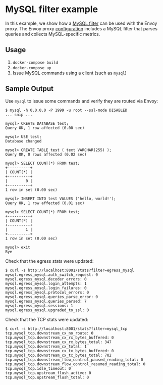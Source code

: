 MySQL filter example
===================

In this example, we show how a [MySQL
filter](https://www.envoyproxy.io/docs/envoy/latest/configuration/network_filters/mysql_proxy_filter)
can be used with the Envoy proxy. The Envoy proxy [configuration](./envoy.yaml)
includes a MySQL filter that parses queries and collects MySQL-specific
metrics.

## Usage

1. `docker-compose build`
2. `docker-compose up`
3. Issue MySQL commands using a client (such as `mysql`)

## Sample Output

Use `mysql` to issue some commands and verify they are routed via Envoy:

```
$ mysql -h 0.0.0.0 -P 1999 -u root --ssl-mode DISABLED
... snip ...

mysql> CREATE DATABASE test;
Query OK, 1 row affected (0.00 sec)

mysql> USE test;
Database changed

mysql> CREATE TABLE test ( text VARCHAR(255) );
Query OK, 0 rows affected (0.02 sec)

mysql> SELECT COUNT(*) FROM test;
+----------+
| COUNT(*) |
+----------+
|        0 |
+----------+
1 row in set (0.00 sec)

mysql> INSERT INTO test VALUES ('hello, world!');
Query OK, 1 row affected (0.01 sec)

mysql> SELECT COUNT(*) FROM test;
+----------+
| COUNT(*) |
+----------+
|        1 |
+----------+
1 row in set (0.00 sec)

mysql> exit
Bye
```

Check that the egress stats were updated:

```
$ curl -s http://localhost:8001/stats?filter=egress_mysql
mysql.egress_mysql.auth_switch_request: 0
mysql.egress_mysql.decoder_errors: 0
mysql.egress_mysql.login_attempts: 1
mysql.egress_mysql.login_failures: 0
mysql.egress_mysql.protocol_errors: 0
mysql.egress_mysql.queries_parse_error: 0
mysql.egress_mysql.queries_parsed: 7
mysql.egress_mysql.sessions: 1
mysql.egress_mysql.upgraded_to_ssl: 0
```

Check that the TCP stats were updated:

```
$ curl -s http://localhost:8001/stats?filter=mysql_tcp
tcp.mysql_tcp.downstream_cx_no_route: 0
tcp.mysql_tcp.downstream_cx_rx_bytes_buffered: 0
tcp.mysql_tcp.downstream_cx_rx_bytes_total: 347
tcp.mysql_tcp.downstream_cx_total: 1
tcp.mysql_tcp.downstream_cx_tx_bytes_buffered: 0
tcp.mysql_tcp.downstream_cx_tx_bytes_total: 702
tcp.mysql_tcp.downstream_flow_control_paused_reading_total: 0
tcp.mysql_tcp.downstream_flow_control_resumed_reading_total: 0
tcp.mysql_tcp.idle_timeout: 0
tcp.mysql_tcp.upstream_flush_active: 0
tcp.mysql_tcp.upstream_flush_total: 0
```
